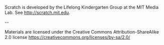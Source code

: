 Scratch is developed by the Lifelong Kindergarten Group at the MIT Media Lab.
See http://scratch.mit.edu.

--

Materials are licensed under the Creative Commons Attribution-ShareAlike 2.0 license
https://creativecommons.org/licenses/by-sa/2.0/